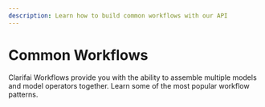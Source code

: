 ```yaml
---
description: Learn how to build common workflows with our API
---
```


# Common Workflows

Clarifai Workflows provide you with the ability to assemble multiple models and model operators together. Learn some of the most popular workflow patterns.

